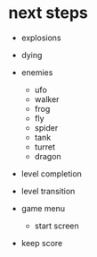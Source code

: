 # next steps

+ explosions
+ dying

+ enemies
  + ufo
  + walker
  + frog
  + fly
  + spider
  + tank
  + turret
  + dragon

+ level completion
+ level transition
+ game menu
  + start screen

+ keep score
